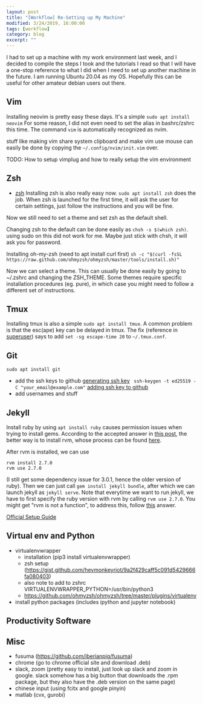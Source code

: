 ```yaml
---
layout: post
title: "[Workflow] Re-Setting up My Machine"
modified: 3/24/2019, 16:00:00
tags: [workflow]
category: blog
excerpt: ""
---
```


I had to set up a machine with my work environment last week, and I decided to
compile the steps I took and the tutorials I read so that I will have a
one-stop reference to what I did when I need to set up another machine in the
future. I am running Ubuntu 20.04 as my OS. Hopefully this can be useful for
other amateur debian users out there.

## Vim
Installing neovim is pretty easy these days. It's a simple
`sudo apt install neovim`
For some reason, I did not even need to set the alias in bashrc/zshrc this
time. The command `vim` is automatically recognized as nvim.

stuff like making vim share system clipboard and make vim use mouse can easily
be done by copying the `~/.config/nvim/init.vim` over.

TODO: How to setup vimplug and how to really setup the vim environment

## Zsh
- [zsh](https://github.com/ohmyzsh/ohmyzsh/wiki/Installing-ZSH)
Installing zsh is also really easy now. `sudo apt install zsh` does the job.
When zsh is launched for the first time, it will ask the user for certain
settings, just follow the instructions and you will be fine.

Now we still need to set a theme and set zsh as the default shell.

Changing zsh to the default can be done easily as
`chsh -s $(which zsh)`. using sudo on this did not work for me. Maybe just stick with chsh, it will ask you for password.

Installing oh-my-zsh (need to apt install curl first)
`sh -c "$(curl -fsSL https://raw.github.com/ohmyzsh/ohmyzsh/master/tools/install.sh)"`

Now we can select a theme. This can usually be done easily by going to ~/.zshrc
and changing the ZSH\_THEME. Some themes require specific installation
procedures (eg. pure), in which case you might need to follow a different set
of instructions.

## Tmux
Installing tmux is also a simple `sudo apt install tmux`.
A common problem is that the esc(ape) key can be delayed in tmux. The fix
(reference in
[superuser](https://superuser.com/questions/942677/consequences-of-escape-time-0-tmux-setting))
says to add `set -sg escape-time 20` to `~/.tmux.conf`.

## Git
`sudo apt install git`
- add the ssh keys to github
[generating ssh key](https://docs.github.com/en/github/authenticating-to-github/connecting-to-github-with-ssh/generating-a-new-ssh-key-and-adding-it-to-the-ssh-agent)
` ssh-keygen -t ed25519 -C "your_email@example.com"`
[adding ssh key to github](https://docs.github.com/en/github/authenticating-to-github/connecting-to-github-with-ssh/adding-a-new-ssh-key-to-your-github-account)
- add usernames and stuff

## Jekyll
Install ruby by using `apt install ruby` causes permission issues when trying
to install gems. According to the accepted answer in [this
post](https://stackoverflow.com/questions/17550903/why-do-i-get-a-permission-denied-error-while-installing-a-gem),
the better way is to install rvm, whose process can be found
[here](https://rvm.io/rvm/install#explained).

After rvm is installed, we can use
```
rvm install 2.7.0
rvm use 2.7.0
```
(I still get some dependency issue for 3.0.1, hence the older version of ruby).
Then we can just call
`gem install jekyll bundle`, after which we can launch jekyll as `jekyll
serve`. Note that everytime we want to run jekyll, we have to first specify the
ruby version with rvm by calling `rvm use 2.7.0`. You might get "rvm is not a
function", to address this, follow [this](https://stackoverflow.com/a/16103755)
answer.

[Official Setup Guide](https://jekyllrb.com/docs/step-by-step/01-setup/)

## Virtual env and Python
- virtualenvwrapper
	- installation (pip3 install virtualenvwrapper)
	- zsh setup (https://gist.github.com/heymonkeyriot/9a2f429caff5c091d5429666fa080403)
	- also note to add to zshrc VIRTUALENVWRAPPER\_PYTHON=/usr/bin/python3
	- https://github.com/ohmyzsh/ohmyzsh/tree/master/plugins/virtualenv
- install python packages (includes ipython and jupyter notebook)

## Productivity Software

## Misc
- fusuma (https://github.com/iberianpig/fusuma)
- chrome (go to chrome official site and download .deb)
- slack, zoom (pretty easy to install, just look up slack and zoom in google.
  slack somehow has a big button that downloads the .rpm package, but they also
  have the .deb version on the same page)
- chinese input (using fcitx and google pinyin)
- matlab (cvx, gurobi)
